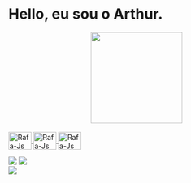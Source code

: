 
# Hello, eu sou o Arthur. 


<div align="center">
   
</div>

<div align="center">
  <a href="https://github.com/ArthurGN">
  <img height="180em" src="https://github-readme-stats.vercel.app/api?username=ArthurGN&show_icons=true&theme=dark&include_all_commits=true&count_private=true"/>
</div>
  
 
  <div style="display: inline_block"><br>
    <img align="center" alt="Rafa-Js" height="35" width="45" src="https://cdn.jsdelivr.net/gh/devicons/devicon/icons/java/java-original-wordmark.svg">
    <img align="center" alt="Rafa-Js" height="35" width="45" src="https://cdn.jsdelivr.net/gh/devicons/devicon/icons/php/php-original.svg">
     <img align="center" alt="Rafa-Js" height="35" width="45" src="https://img.shields.io/badge/HTML-239120?style=for-the-badge&logo=html5&logoColor=white">

          	

</div>
   
<div> 
 
  <a href="https://instagram.com/arthurgn_" target="_blank"><img src="https://img.shields.io/badge/-Instagram-%23E4405F?style=for-the-badge&logo=instagram&logoColor=white" target="_blank"></a>
  <a href="https://www.linkedin.com/in/arthur-guilhermino-895aa6218" target="_blank"><img src="https://img.shields.io/badge/-LinkedIn-%230077B5?style=for-the-badge&logo=linkedin&logoColor=white" target="_blank"></a>  
  <a href = "mailto:arthurpereira71@gmail.com"><img src="https://img.shields.io/badge/-Gmail-%23333?style=for-the-badge&logo=gmail&logoColor=white" target="_blank">
    </a>
  
 
</div>
